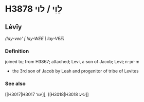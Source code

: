 # H3878 לֵוִי / לוי

## Lêvîy

_(lay-vee' | lay-WEE | lay-VEE)_

### Definition

joined to; from H3867; attached; Levi, a son of Jacob; Levi; n-pr-m

- the 3rd son of Jacob by Leah and progenitor of tribe of Levites

### See also

[[H3017|H3017 יגור]], [[H3018|H3018 יגיע]]
